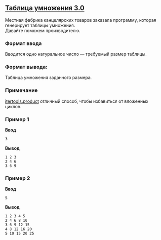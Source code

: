 ## [Таблица умножения 3.0](../../../solutions/3.4/34_i.py)

Местная фабрика канцелярских товаров заказала программу, которая генерирует таблицы умножения.\
Давайте поможем производителю.

### Формат ввода

Вводится одно натуральное число — требуемый размер таблицы.

### Формат вывода:

Таблица умножения заданного размера.

### Примечание

[itertools.product](https://docs.python.org/3/library/itertools.html#itertools.product) отличный способ, чтобы избавиться от вложенных циклов.

### Пример 1

**Ввод**
```plaintext
3
```

**Вывод**
```plaintext
1 2 3
2 4 6
3 6 9
```

### Пример 2

**Ввод**
```plaintext
5
```

**Вывод**
```plaintext
1 2 3 4 5
2 4 6 8 10
3 6 9 12 15
4 8 12 16 20
5 10 15 20 25
```